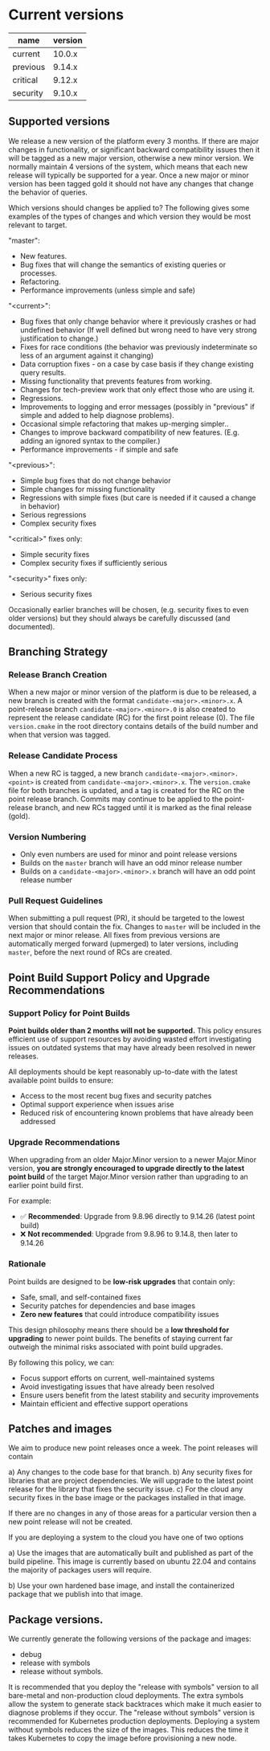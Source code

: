 # Current versions

| name     | version |
| -------- | ------- |
| current  |  10.0.x |
| previous |  9.14.x |
| critical |  9.12.x |
| security |  9.10.x |

## Supported versions

We release a new version of the platform every 3 months.  If there are major changes in functionality, or significant backward compatibility issues then it will be tagged as a new major version, otherwise a new minor version.  We normally maintain 4 versions of the system, which means that each new release will typically be supported for a year.  Once a new major or minor version has been tagged gold it should not have any changes that change the behavior of queries.

Which versions should changes be applied to?  The following gives some examples of the types of changes and which version they would be most relevant to target.

"master":
- New features.
- Bug fixes that will change the semantics of existing queries or processes.
- Refactoring.
- Performance improvements (unless simple and safe)

"\<current>":
- Bug fixes that only change behavior where it previously crashes or had undefined behavior (If well defined but wrong need to have very strong justification to change.)
- Fixes for race conditions (the behavior was previously indeterminate so less of an argument against it changing)
- Data corruption fixes - on a case by case basis if they change existing query results.
- Missing functionality that prevents features from working.
- Changes for tech-preview work that only effect those who are using it.
- Regressions.
- Improvements to logging and error messages (possibly in "previous" if simple and added to help diagnose problems).
- Occasional simple refactoring that makes up-merging simpler..
- Changes to improve backward compatibility of new features. (E.g. adding an ignored syntax to the compiler.)
- Performance improvements - if simple and safe

"\<previous>":
- Simple bug fixes that do not change behavior
- Simple changes for missing functionality
- Regressions with simple fixes (but care is needed if it caused a change in behavior)
- Serious regressions
- Complex security fixes

"\<critical>" fixes only:
- Simple security fixes
- Complex security fixes if sufficiently serious

"\<security>" fixes only:
- Serious security fixes

Occasionally earlier branches will be chosen, (e.g. security fixes to even older versions) but they should always be carefully discussed (and documented).

## Branching Strategy

### Release Branch Creation

When a new major or minor version of the platform is due to be released, a new branch is created with the format `candidate-<major>.<minor>.x`. A point-release branch `candidate-<major>.<minor>.0` is also created to represent the release candidate (RC) for the first point release (0). The file `version.cmake` in the root directory contains details of the build number and when that version was tagged.

### Release Candidate Process

When a new RC is tagged, a new branch `candidate-<major>.<minor>.<point>` is created from `candidate-<major>.<minor>.x`. The `version.cmake` file for both branches is updated, and a tag is created for the RC on the point release branch. Commits may continue to be applied to the point-release branch, and new RCs tagged until it is marked as the final release (gold).

### Version Numbering

- Only even numbers are used for minor and point release versions
- Builds on the `master` branch will have an odd minor release number
- Builds on a `candidate-<major>.<minor>.x` branch will have an odd point release number

### Pull Request Guidelines

When submitting a pull request (PR), it should be targeted to the lowest version that should contain the fix. Changes to `master` will be included in the next major or minor release. All fixes from previous versions are automatically merged forward (upmerged) to later versions, including `master`, before the next round of RCs are created.

## Point Build Support Policy and Upgrade Recommendations

### Support Policy for Point Builds

**Point builds older than 2 months will not be supported.** This policy ensures efficient use of support resources by avoiding wasted effort investigating issues on outdated systems that may have already been resolved in newer releases.

All deployments should be kept reasonably up-to-date with the latest available point builds to ensure:
- Access to the most recent bug fixes and security patches
- Optimal support experience when issues arise
- Reduced risk of encountering known problems that have already been addressed

### Upgrade Recommendations

When upgrading from an older Major.Minor version to a newer Major.Minor version, **you are strongly encouraged to upgrade directly to the latest point build** of the target Major.Minor version rather than upgrading to an earlier point build first.

For example:
- ✅ **Recommended**: Upgrade from 9.8.96 directly to 9.14.26 (latest point build)
- ❌ **Not recommended**: Upgrade from 9.8.96 to 9.14.8, then later to 9.14.26

### Rationale

Point builds are designed to be **low-risk upgrades** that contain only:
- Safe, small, and self-contained fixes
- Security patches for dependencies and base images
- **Zero new features** that could introduce compatibility issues

This design philosophy means there should be a **low threshold for upgrading** to newer point builds. The benefits of staying current far outweigh the minimal risks associated with point build upgrades.

By following this policy, we can:
- Focus support efforts on current, well-maintained systems
- Avoid investigating issues that have already been resolved
- Ensure users benefit from the latest stability and security improvements
- Maintain efficient and effective support operations

## Patches and images

We aim to produce new point releases once a week.  The point releases will contain

a) Any changes to the code base for that branch.
b) Any security fixes for libraries that are project dependencies.  We will upgrade to the latest point release for the library that fixes the security issue.
c) For the cloud any security fixes in the base image or the packages installed in that image.

If there are no changes in any of those areas for a particular version then a new point release will not be created.

If you are deploying a system to the cloud you have one of two options

a) Use the images that are automatically built and published as part of the build pipeline.  This image is currently based on ubuntu 22.04 and contains the majority of packages users will require.

b) Use your own hardened base image, and install the containerized package that we publish into that image.

## Package versions.

We currently generate the following versions of the package and images:

- debug
- release with symbols
- release without symbols.

It is recommended that you deploy the "release with symbols" version to all bare-metal and non-production cloud deployments.  The extra symbols allow the system to generate stack backtraces which make it much easier to diagnose problems if they occur.
The "release without symbols" version is recommended for Kubernetes production deployments.  Deploying a system without symbols reduces the size of the images.  This reduces the time it takes Kubernetes to copy the image before provisioning a new node.
